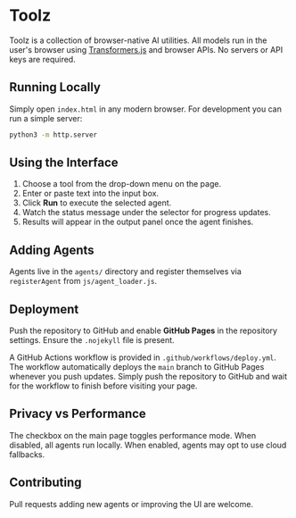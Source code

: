 # Toolz

Toolz is a collection of browser-native AI utilities. All models run in the user's browser using [Transformers.js](https://github.com/xenova/transformers.js) and browser APIs. No servers or API keys are required.

## Running Locally

Simply open `index.html` in any modern browser. For development you can run a simple server:

```bash
python3 -m http.server
```

## Using the Interface

1. Choose a tool from the drop-down menu on the page.
2. Enter or paste text into the input box.
3. Click **Run** to execute the selected agent.
4. Watch the status message under the selector for progress updates.
5. Results will appear in the output panel once the agent finishes.

## Adding Agents

Agents live in the `agents/` directory and register themselves via `registerAgent` from `js/agent_loader.js`.

## Deployment

Push the repository to GitHub and enable **GitHub Pages** in the repository settings. Ensure the `.nojekyll` file is present.

A GitHub Actions workflow is provided in `.github/workflows/deploy.yml`. The
workflow automatically deploys the `main` branch to GitHub Pages whenever you
push updates. Simply push the repository to GitHub and wait for the workflow to
finish before visiting your page.

## Privacy vs Performance

The checkbox on the main page toggles performance mode. When disabled, all agents run locally. When enabled, agents may opt to use cloud fallbacks.

## Contributing

Pull requests adding new agents or improving the UI are welcome.
